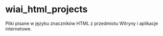 # wiai_html_projects
Pliki pisane w języku znaczników HTML z przedmiotu Witryny i aplikacje internetowe.
